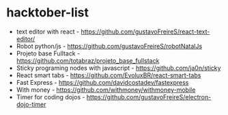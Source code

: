 # hacktober-list

* text editor with react - https://github.com/gustavoFreireS/react-text-editor/
* Robot python/js - https://github.com/gustavoFreireS/robotNatalJs
* Projeto base Fulltack - https://github.com/totabraz/projeto_base_fullstack
* Sticky programing nodes with javascript - https://github.com/ja0n/sticky
* React smart tabs -  https://github.com/EvoluxBR/react-smart-tabs
* Fast Express - https://github.com/davidcostadev/fastexpress
* With money - https://github.com/withmoney/withmoney-mobile
* Timer for coding dojos - https://github.com/gustavoFreireS/electron-dojo-timer
